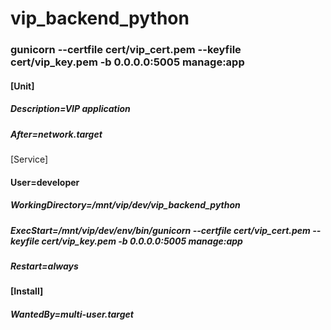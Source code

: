 # vip_backend_python

### gunicorn --certfile cert/vip_cert.pem --keyfile cert/vip_key.pem -b 0.0.0.0:5005 manage:app

#### [Unit]
##### Description=VIP  application
##### After=network.target

[Service]
#### User=developer
##### WorkingDirectory=/mnt/vip/dev/vip_backend_python
##### ExecStart=/mnt/vip/dev/env/bin/gunicorn --certfile cert/vip_cert.pem --keyfile cert/vip_key.pem -b 0.0.0.0:5005 manage:app
##### Restart=always

#### [Install]
##### WantedBy=multi-user.target